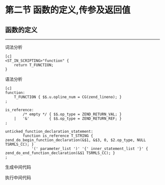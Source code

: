 # 第二节 函数的定义,传参及返回值


## 函数的定义
***

词法分析

    [c]
    <ST_IN_SCRIPTING>"function" {
        return T_FUNCTION;
    }

语法分析

    [c]
    function:
        T_FUNCTION { $$.u.opline_num = CG(zend_lineno); }
    ;

    is_reference:
            /* empty */	{ $$.op_type = ZEND_RETURN_VAL; }
        |	'&'			{ $$.op_type = ZEND_RETURN_REF; }
    ;

    unticked_function_declaration_statement:
            function is_reference T_STRING { zend_do_begin_function_declaration(&$1, &$3, 0, $2.op_type, NULL TSRMLS_CC); }
                '(' parameter_list ')' '{' inner_statement_list '}' { zend_do_end_function_declaration(&$1 TSRMLS_CC); }
    ;

生成中间代码

    
执行中间代码